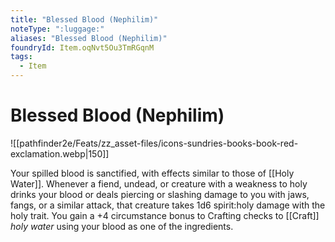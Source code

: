 ```yaml
---
title: "Blessed Blood (Nephilim)"
noteType: ":luggage:"
aliases: "Blessed Blood (Nephilim)"
foundryId: Item.oqNvt5Ou3TmRGqnM
tags:
  - Item
---
```


# Blessed Blood (Nephilim)
![[pathfinder2e/Feats/zz_asset-files/icons-sundries-books-book-red-exclamation.webp|150]]

Your spilled blood is sanctified, with effects similar to those of [[Holy Water]]. Whenever a fiend, undead, or creature with a weakness to holy drinks your blood or deals piercing or slashing damage to you with jaws, fangs, or a similar attack, that creature takes 1d6 spirit:holy damage with the holy trait. You gain a +4 circumstance bonus to Crafting checks to [[Craft]] _holy water_ using your blood as one of the ingredients.
